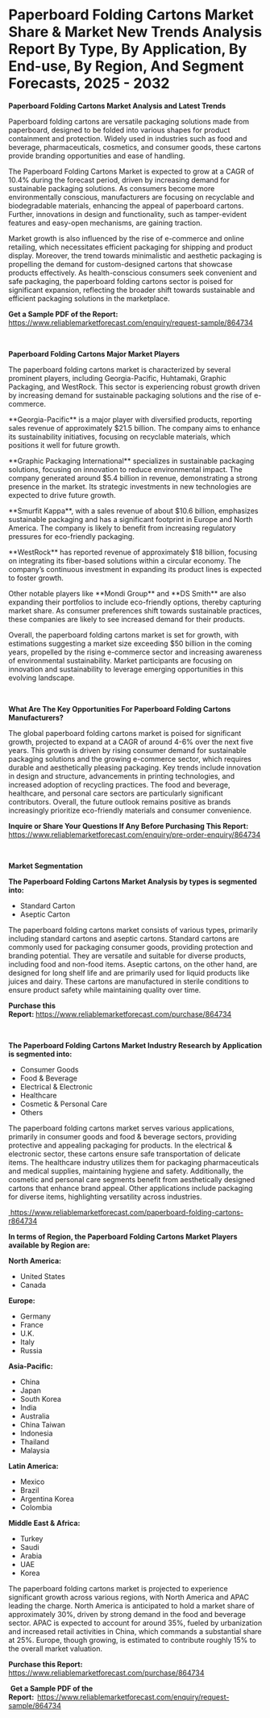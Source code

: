 <p><h1>Paperboard Folding Cartons Market Share & Market New Trends Analysis Report By Type, By Application, By End-use, By Region, And Segment Forecasts, 2025 - 2032</h1></p><p><strong>Paperboard Folding Cartons Market Analysis and Latest Trends</strong></p>
<p><p>Paperboard folding cartons are versatile packaging solutions made from paperboard, designed to be folded into various shapes for product containment and protection. Widely used in industries such as food and beverage, pharmaceuticals, cosmetics, and consumer goods, these cartons provide branding opportunities and ease of handling. </p><p>The Paperboard Folding Cartons Market is expected to grow at a CAGR of 10.4% during the forecast period, driven by increasing demand for sustainable packaging solutions. As consumers become more environmentally conscious, manufacturers are focusing on recyclable and biodegradable materials, enhancing the appeal of paperboard cartons. Further, innovations in design and functionality, such as tamper-evident features and easy-open mechanisms, are gaining traction. </p><p>Market growth is also influenced by the rise of e-commerce and online retailing, which necessitates efficient packaging for shipping and product display. Moreover, the trend towards minimalistic and aesthetic packaging is propelling the demand for custom-designed cartons that showcase products effectively. As health-conscious consumers seek convenient and safe packaging, the paperboard folding cartons sector is poised for significant expansion, reflecting the broader shift towards sustainable and efficient packaging solutions in the marketplace.</p></p>
<p><strong>Get a Sample PDF of the Report:&nbsp;</strong> <a href="https://www.reliablemarketforecast.com/enquiry/request-sample/864734?utm_campaign=3536&utm_medium=2&utm_source=Github&utm_content=ia&utm_term=19042025&utm_id=paperboard-folding-cartons">https://www.reliablemarketforecast.com/enquiry/request-sample/864734</a></p>
<p>&nbsp;</p>
<p><strong>Paperboard Folding Cartons Major Market Players</strong></p>
<p><p>The paperboard folding cartons market is characterized by several prominent players, including Georgia-Pacific, Huhtamaki, Graphic Packaging, and WestRock. This sector is experiencing robust growth driven by increasing demand for sustainable packaging solutions and the rise of e-commerce.</p><p>**Georgia-Pacific** is a major player with diversified products, reporting sales revenue of approximately $21.5 billion. The company aims to enhance its sustainability initiatives, focusing on recyclable materials, which positions it well for future growth.</p><p>**Graphic Packaging International** specializes in sustainable packaging solutions, focusing on innovation to reduce environmental impact. The company generated around $5.4 billion in revenue, demonstrating a strong presence in the market. Its strategic investments in new technologies are expected to drive future growth.</p><p>**Smurfit Kappa**, with a sales revenue of about $10.6 billion, emphasizes sustainable packaging and has a significant footprint in Europe and North America. The company is likely to benefit from increasing regulatory pressures for eco-friendly packaging.</p><p>**WestRock** has reported revenue of approximately $18 billion, focusing on integrating its fiber-based solutions within a circular economy. The company’s continuous investment in expanding its product lines is expected to foster growth.</p><p>Other notable players like **Mondi Group** and **DS Smith** are also expanding their portfolios to include eco-friendly options, thereby capturing market share. As consumer preferences shift towards sustainable practices, these companies are likely to see increased demand for their products.</p><p>Overall, the paperboard folding cartons market is set for growth, with estimations suggesting a market size exceeding $50 billion in the coming years, propelled by the rising e-commerce sector and increasing awareness of environmental sustainability. Market participants are focusing on innovation and sustainability to leverage emerging opportunities in this evolving landscape.</p></p>
<p>&nbsp;</p>
<p><strong>What Are The Key Opportunities For Paperboard Folding Cartons Manufacturers?</strong></p>
<p><p>The global paperboard folding cartons market is poised for significant growth, projected to expand at a CAGR of around 4-6% over the next five years. This growth is driven by rising consumer demand for sustainable packaging solutions and the growing e-commerce sector, which requires durable and aesthetically pleasing packaging. Key trends include innovation in design and structure, advancements in printing technologies, and increased adoption of recycling practices. The food and beverage, healthcare, and personal care sectors are particularly significant contributors. Overall, the future outlook remains positive as brands increasingly prioritize eco-friendly materials and consumer convenience.</p></p>
<p><strong>Inquire or Share Your Questions If Any Before Purchasing This Report:</strong> <a href="https://www.reliablemarketforecast.com/enquiry/pre-order-enquiry/864734?utm_campaign=3536&utm_medium=2&utm_source=Github&utm_content=ia&utm_term=19042025&utm_id=paperboard-folding-cartons">https://www.reliablemarketforecast.com/enquiry/pre-order-enquiry/864734</a></p>
<p>&nbsp;</p>
<p><strong>Market Segmentation</strong></p>
<p><strong>The Paperboard Folding Cartons Market Analysis by types is segmented into:</strong></p>
<p><ul><li>Standard Carton</li><li>Aseptic Carton</li></ul></p>
<p><p>The paperboard folding cartons market consists of various types, primarily including standard cartons and aseptic cartons. Standard cartons are commonly used for packaging consumer goods, providing protection and branding potential. They are versatile and suitable for diverse products, including food and non-food items. Aseptic cartons, on the other hand, are designed for long shelf life and are primarily used for liquid products like juices and dairy. These cartons are manufactured in sterile conditions to ensure product safety while maintaining quality over time.</p></p>
<p><strong>Purchase this Report:&nbsp;</strong><a href="https://www.reliablemarketforecast.com/purchase/864734?utm_campaign=3536&utm_medium=2&utm_source=Github&utm_content=ia&utm_term=19042025&utm_id=paperboard-folding-cartons">https://www.reliablemarketforecast.com/purchase/864734</a></p>
<p>&nbsp;</p>
<p><strong>The Paperboard Folding Cartons Market Industry Research by Application is segmented into:</strong></p>
<p><ul><li>Consumer Goods</li><li>Food & Beverage</li><li>Electrical & Electronic</li><li>Healthcare</li><li>Cosmetic & Personal Care</li><li>Others</li></ul></p>
<p><p>The paperboard folding cartons market serves various applications, primarily in consumer goods and food & beverage sectors, providing protective and appealing packaging for products. In the electrical & electronic sector, these cartons ensure safe transportation of delicate items. The healthcare industry utilizes them for packaging pharmaceuticals and medical supplies, maintaining hygiene and safety. Additionally, the cosmetic and personal care segments benefit from aesthetically designed cartons that enhance brand appeal. Other applications include packaging for diverse items, highlighting versatility across industries.</p></p>
<p><a href="https://www.reliablemarketforecast.com/paperboard-folding-cartons-r864734?utm_campaign=3536&utm_medium=2&utm_source=Github&utm_content=ia&utm_term=19042025&utm_id=paperboard-folding-cartons">&nbsp;https://www.reliablemarketforecast.com/paperboard-folding-cartons-r864734</a></p>
<p><strong>In terms of Region, the Paperboard Folding Cartons Market Players available by Region are:</strong></p>
<p>
    <p> <strong> North America: </strong>
        <ul>
            <li>United States</li>
            <li>Canada</li>
        </ul>
        </p> 
    <p> <strong> Europe: </strong>
        <ul>
            <li>Germany</li>
            <li>France</li>
            <li>U.K.</li>
            <li>Italy</li>
            <li>Russia</li>
        </ul>
        </p> 
    <p> <strong> Asia-Pacific: </strong>
        <ul>
            <li>China</li>
            <li>Japan</li>
            <li>South Korea</li>
            <li>India</li>
            <li>Australia</li>
            <li>China Taiwan</li>
            <li>Indonesia</li>
            <li>Thailand</li>
            <li>Malaysia</li>
        </ul>
        </p> 
    <p> <strong> Latin America: </strong>
        <ul>
            <li>Mexico</li>
            <li>Brazil</li>
            <li>Argentina Korea</li>
            <li>Colombia</li>
        </ul>
        </p> 
    <p> <strong> Middle East & Africa: </strong>
        <ul>
            <li>Turkey</li>
            <li>Saudi</li>
            <li>Arabia</li>
            <li>UAE</li>
            <li>Korea</li>
        </ul>
    </p>
    </p>
<p><p>The paperboard folding cartons market is projected to experience significant growth across various regions, with North America and APAC leading the charge. North America is anticipated to hold a market share of approximately 30%, driven by strong demand in the food and beverage sector. APAC is expected to account for around 35%, fueled by urbanization and increased retail activities in China, which commands a substantial share at 25%. Europe, though growing, is estimated to contribute roughly 15% to the overall market valuation.</p></p>
<p><strong>Purchase this Report: </strong><a href="https://www.reliablemarketforecast.com/purchase/864734?utm_campaign=3536&utm_medium=2&utm_source=Github&utm_content=ia&utm_term=19042025&utm_id=paperboard-folding-cartons">https://www.reliablemarketforecast.com/purchase/864734</a></p>
<p>&nbsp;<strong>Get a Sample PDF of the Report:&nbsp;&nbsp;</strong><a href="https://www.reliablemarketforecast.com/enquiry/request-sample/864734?utm_campaign=3536&utm_medium=2&utm_source=Github&utm_content=ia&utm_term=19042025&utm_id=paperboard-folding-cartons">https://www.reliablemarketforecast.com/enquiry/request-sample/864734</a></p>
<p><strong></strong></p>
<p><p></p><p></p><p></p></p>